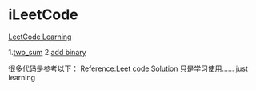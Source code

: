 # iLeetCode
[LeetCode Learning](https://leetcode.com/problemset/all/)

1.[two_sum](https://leetcode.com/problems/two-sum/description/)
2.[add binary](https://leetcode.com/problems/add-binary/description/)






很多代码是参考以下：
Reference:[Leet code Solution](https://github.com/soulmachine/leetcode)
只是学习使用…… just learning
